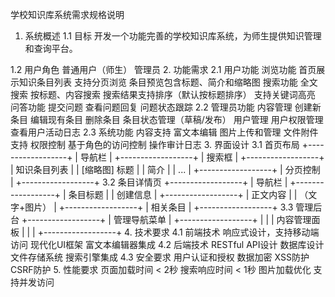 学校知识库系统需求规格说明
1. 系统概述
1.1 目标
开发一个功能完善的学校知识库系统，为师生提供知识管理和查询平台。

1.2 用户角色
普通用户（师生）
管理员
2. 功能需求
2.1 用户功能
浏览功能
首页展示知识条目列表
支持分页浏览
条目预览包含标题、简介和缩略图
搜索功能
全文搜索
按标题、内容搜索
搜索结果支持排序（默认按标题排序）
支持关键词高亮
问答功能
提交问题
查看问题回复
问题状态跟踪
2.2 管理员功能
内容管理
创建新条目
编辑现有条目
删除条目
条目状态管理（草稿/发布）
用户管理
用户权限管理
查看用户活动日志
2.3 系统功能
内容支持
富文本编辑
图片上传和管理
文件附件支持
权限控制
基于角色的访问控制
操作审计日志
3. 界面设计
3.1 首页布局
+------------------+
|     导航栏       |
+------------------+
|    搜索框        |
+------------------+
|  知识条目列表    |
|  [缩略图] 标题   |
|  简介           |
|  ...            |
+------------------+
|    分页控制      |
+------------------+
3.2 条目详情页
+------------------+
|     导航栏       |
+------------------+
|    条目标题      |
|    创建信息      |
+------------------+
|    正文内容      |
|   （文字+图片）   |
+------------------+
|    相关条目      |
+------------------+
3.3 管理后台
+------------------+
|   管理导航菜单    |
+------------------+
|                  |
|   内容管理面板    |
|                  |
+------------------+
4. 技术要求
4.1 前端技术
响应式设计，支持移动端访问
现代化UI框架
富文本编辑器集成
4.2 后端技术
RESTful API设计
数据库设计
文件存储系统
搜索引擎集成
4.3 安全要求
用户认证和授权
数据加密
XSS防护
CSRF防护
5. 性能要求
页面加载时间 < 2秒
搜索响应时间 < 1秒
图片加载优化
支持并发访问